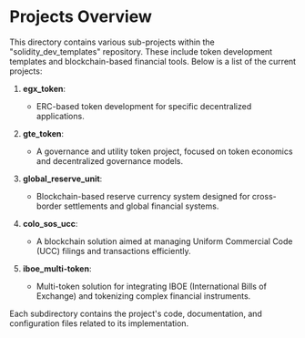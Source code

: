 # Projects Overview

This directory contains various sub-projects within the "solidity_dev_templates" repository. These include token development templates and blockchain-based financial tools. Below is a list of the current projects:

1. **egx_token**:
   - ERC-based token development for specific decentralized applications.

2. **gte_token**:
   - A governance and utility token project, focused on token economics and decentralized governance models.

3. **global_reserve_unit**:
   - Blockchain-based reserve currency system designed for cross-border settlements and global financial systems.

4. **colo_sos_ucc**:
   - A blockchain solution aimed at managing Uniform Commercial Code (UCC) filings and transactions efficiently.

5. **iboe_multi-token**:
   - Multi-token solution for integrating IBOE (International Bills of Exchange) and tokenizing complex financial instruments.

Each subdirectory contains the project's code, documentation, and configuration files related to its implementation.
